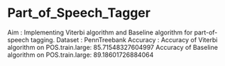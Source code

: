 # Part_of_Speech_Tagger
Aim : Implementing Viterbi algorithm and Baseline algorithm for part-of-speech tagging.
Dataset : PennTreebank
Accuracy : Accuracy of Viterbi algorithm on POS.train.large: 85.71548327604997
           Accuracy of Baseline algorithm on POS.train.large: 89.18601726884064
